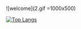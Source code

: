 ![welcome](2.gif =1000x500)

[![Top Langs](https://github-readme-stats.vercel.app/api/top-langs/?username=luckylukezzz)](https://github.com/anuraghazra/github-readme-stats)


